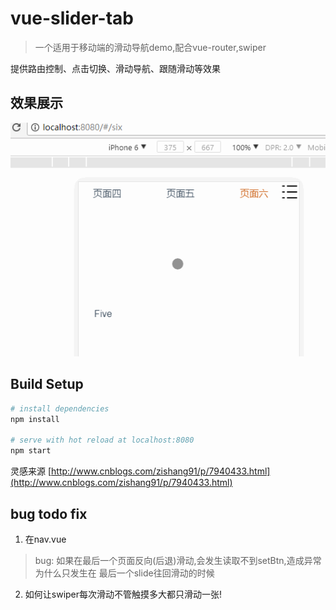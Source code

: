 # vue-slider-tab

> 一个适用于移动端的滑动导航demo,配合vue-router,swiper

提供路由控制、点击切换、滑动导航、跟随滑动等效果

## 效果展示

![mobileslidenav](https://github.com/Xioqua/mobileslidenav/blob/master/screenshots/mobileslidenav.gif?raw=true)

## Build Setup

``` bash
# install dependencies
npm install

# serve with hot reload at localhost:8080
npm start

```

灵感来源 [http://www.cnblogs.com/zishang91/p/7940433.html](http://www.cnblogs.com/zishang91/p/7940433.html)

## bug todo fix

1. 在nav.vue
 
 > bug: 如果在最后一个页面反向(后退)滑动,会发生读取不到setBtn,造成异常
 > 为什么只发生在 最后一个slide往回滑动的时候 

 2. 如何让swiper每次滑动不管触摸多大都只滑动一张!